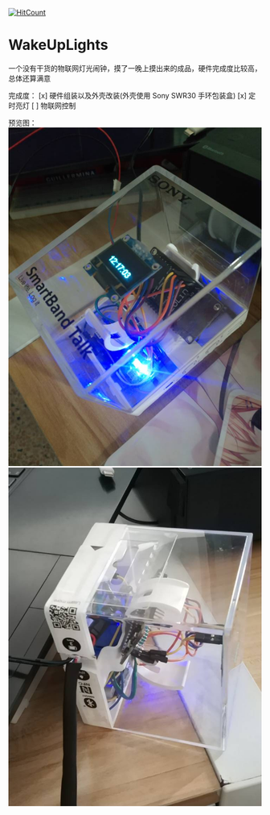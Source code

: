 [![HitCount](http://hits.dwyl.io/Giftia/WakeUpLights.svg)](http://hits.dwyl.io/Giftia/WakeUpLights)
# WakeUpLights
一个没有干货的物联网灯光闹钟，摸了一晚上摸出来的成品，硬件完成度比较高，总体还算满意

完成度：
 [x] 硬件组装以及外壳改装(外壳使用 Sony SWR30 手环包装盒)
 [x] 定时亮灯
 [ ] 物联网控制

预览图：
![image](https://github.com/Giftia/WakeUpLights/blob/master/view1.jpg)
![image](https://github.com/Giftia/WakeUpLights/blob/master/view2.jpg)
